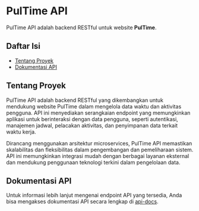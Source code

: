 # PulTime API

PulTime API adalah backend RESTful untuk website **PulTime**.
## Daftar Isi
- [Tentang Proyek](#tentang-proyek)
- [Dokumentasi API](#dokumentasi-api)

## Tentang Proyek

PulTime API adalah backend RESTful yang dikembangkan untuk mendukung website PulTime dalam mengelola data waktu dan 
aktivitas pengguna. API ini menyediakan serangkaian endpoint yang memungkinkan aplikasi untuk berinteraksi dengan 
data pengguna, seperti autentikasi, manajemen jadwal, pelacakan aktivitas, dan penyimpanan data terkait waktu kerja.

Dirancang menggunakan arsitektur microservices, PulTime API memastikan skalabilitas dan fleksibilitas dalam 
pengembangan dan pemeliharaan sistem. API ini memungkinkan integrasi mudah dengan berbagai layanan eksternal dan 
mendukung penggunaan teknologi terkini dalam pengelolaan data.

## Dokumentasi API

Untuk informasi lebih lanjut mengenai endpoint API yang tersedia, Anda bisa mengakses dokumentasi API secara lengkap 
di [api-docs](https://vanderoo.github.io/pultime-api/api-docs).
